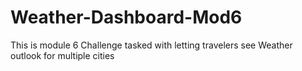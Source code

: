 # Weather-Dashboard-Mod6 
 This is module 6 Challenge tasked with letting travelers see Weather outlook for multiple cities
